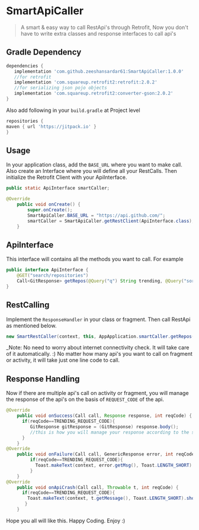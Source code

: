 # SmartApiCaller

>A smart &amp; easy way to call RestApi's through Retrofit, Now you don't have to write extra classes and response interfaces to call api's

## Gradle Dependency

 ``` gradle
dependencies {
    implementation 'com.github.zeeshansardar61:SmartApiCaller:1.0.0'
    //for retrofit
    implementation 'com.squareup.retrofit2:retrofit:2.0.2'
    //for serializing json pojo objects
    implementation 'com.squareup.retrofit2:converter-gson:2.0.2'
 }
 ```
Also add following in your ```build.gradle``` at Project level 

```gradle 
repositories {
maven { url 'https://jitpack.io' }
}
  ```
## Usage

In your application class, add the ``BASE_URL`` where you want to make call. Also create an Interface where you will define 
all your RestCalls. Then initialize the Retrofit Client with your ApiInterface.


```java
public static ApiInterface smartCaller;

@Override
    public void onCreate() {
        super.onCreate();
        SmartApiCaller.BASE_URL = "https://api.github.com/";
        smartCaller = SmartApiCaller.getRestClient(ApiInterface.class);
    }
```

## ApiInterface 

This interface will contains all the methods you want to call. For example 

```java
public interface ApiInterface {
    @GET("search/repositories")
    Call<GitResponse> getRepos(@Query("q") String trending, @Query("sort") String stars);
}
```

## RestCalling

Implement the ```ResponseHandler``` in your class or fragment. Then call RestApi as mentioned below.

```java
new SmartRestCaller(context, this, AppApplication.smartCaller.getRepos("trending", "stars"), TRENDING_REQUEST_CODE);
```
_Note: No need to worry about internet connectivity check. It will take care of it automatically. :)
No matter how many api's you want to call on fragment or activity, it will take just one line code to call.

## Response Handling

Now if there are multiple api's call on activity or fragment, you will manage the response of the api's on the basis of ```REQUEST_CODE```
of the api.

```java
@Override
    public void onSuccess(Call call, Response response, int reqCode) {
      if(reqCode==TRENDING_REQUEST_CODE){
         GitResponse gitResponse = (GitResponse) response.body();
         //this is how you will manage your response according to the specific request.
      }
    }   
@Override
    public void onFailure(Call call, GenericResponse error, int reqCode) {
         if(reqCode==TRENDING_REQUEST_CODE){
           Toast.makeText(context, error.getMsg(), Toast.LENGTH_SHORT).show();
         }
    }    
@Override
    public void onApiCrash(Call call, Throwable t, int reqCode) {
      if(reqCode==TRENDING_REQUEST_CODE){
        Toast.makeText(context, t.getMessage(), Toast.LENGTH_SHORT).show();
       }
    }
```
    
Hope you all will like this. Happy Coding. Enjoy :)


